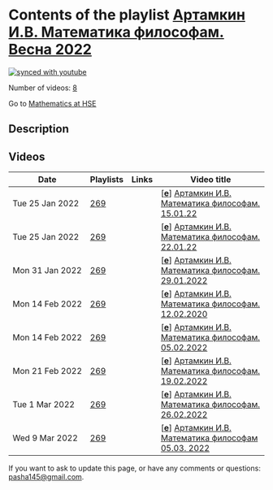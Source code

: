 # Contents of the playlist [Артамкин И.В. Математика философам. Весна 2022](https://www.youtube.com/playlist?list=PLq3E5oubNNoCJaw-0DD1Y-hWHpkzwJ35s)

[![synced with youtube](https://img.shields.io/github/last-commit/mathphysschool/mathphysschool.github.io/autoupdate1?label=synced%20with%20youtube)](https://github.com/mathphysschool/mathphysschool.github.io/commits/autoupdate1)

Number of videos: [8](#videos)

Go to [Mathematics at HSE](../README.md)

## Description



## Videos

|Date|Playlists|Links|Video title|
|---|---|---|---|
| Tue&nbsp;25&nbsp;Jan&nbsp;2022 | [269](../playlists/269 "Артамкин И.В. Математика философам. Весна 2022") |  | [[**e**](https://studio.youtube.com/video/TU2uZgzzl1E/edit "Edit")] [Артамкин И.В. Математика философам. 15.01.22](https://www.youtube.com/watch?v=TU2uZgzzl1E&list=PLq3E5oubNNoCJaw-0DD1Y-hWHpkzwJ35s) |
| Tue&nbsp;25&nbsp;Jan&nbsp;2022 | [269](../playlists/269 "Артамкин И.В. Математика философам. Весна 2022") |  | [[**e**](https://studio.youtube.com/video/w5R5z4orZqg/edit "Edit")] [Артамкин И.В. Математика философам. 22.01.22](https://www.youtube.com/watch?v=w5R5z4orZqg&list=PLq3E5oubNNoCJaw-0DD1Y-hWHpkzwJ35s) |
| Mon&nbsp;31&nbsp;Jan&nbsp;2022 | [269](../playlists/269 "Артамкин И.В. Математика философам. Весна 2022") |  | [[**e**](https://studio.youtube.com/video/AofxbQBk65g/edit "Edit")] [Артамкин И.В. Математика философам. 29.01.2022](https://www.youtube.com/watch?v=AofxbQBk65g&list=PLq3E5oubNNoCJaw-0DD1Y-hWHpkzwJ35s) |
| Mon&nbsp;14&nbsp;Feb&nbsp;2022 | [269](../playlists/269 "Артамкин И.В. Математика философам. Весна 2022") |  | [[**e**](https://studio.youtube.com/video/QFDw-6Nykxo/edit "Edit")] [Артамкин И.В. Математика философам. 12.02.2020](https://www.youtube.com/watch?v=QFDw-6Nykxo&list=PLq3E5oubNNoCJaw-0DD1Y-hWHpkzwJ35s) |
| Mon&nbsp;14&nbsp;Feb&nbsp;2022 | [269](../playlists/269 "Артамкин И.В. Математика философам. Весна 2022") |  | [[**e**](https://studio.youtube.com/video/q7wRehTmd2A/edit "Edit")] [Артамкин И.В. Математика философам.  05.02.2022](https://www.youtube.com/watch?v=q7wRehTmd2A&list=PLq3E5oubNNoCJaw-0DD1Y-hWHpkzwJ35s) |
| Mon&nbsp;21&nbsp;Feb&nbsp;2022 | [269](../playlists/269 "Артамкин И.В. Математика философам. Весна 2022") |  | [[**e**](https://studio.youtube.com/video/A92TYQQtliY/edit "Edit")] [Артамкин И.В. Математика философам. 19.02.2022](https://www.youtube.com/watch?v=A92TYQQtliY&list=PLq3E5oubNNoCJaw-0DD1Y-hWHpkzwJ35s) |
| Tue&nbsp;1&nbsp;Mar&nbsp;2022 | [269](../playlists/269 "Артамкин И.В. Математика философам. Весна 2022") |  | [[**e**](https://studio.youtube.com/video/C5XMmavDNxE/edit "Edit")] [Артамкин И.В. Математика философам. 26.02.2022](https://www.youtube.com/watch?v=C5XMmavDNxE&list=PLq3E5oubNNoCJaw-0DD1Y-hWHpkzwJ35s) |
| Wed&nbsp;9&nbsp;Mar&nbsp;2022 | [269](../playlists/269 "Артамкин И.В. Математика философам. Весна 2022") |  | [[**e**](https://studio.youtube.com/video/g_0ZtMcpHm4/edit "Edit")] [Артамкин И.В. Математика философам 05.03. 2022](https://www.youtube.com/watch?v=g_0ZtMcpHm4&list=PLq3E5oubNNoCJaw-0DD1Y-hWHpkzwJ35s) |


 If you want to ask to update this page, or have any comments or questions: <pasha145@gmail.com>.